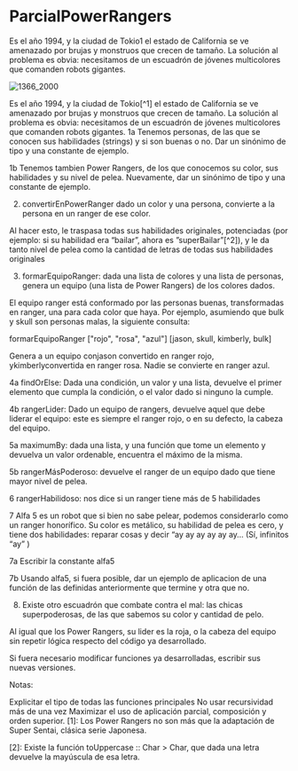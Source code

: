 # ParcialPowerRangers

Es el año 1994, y la ciudad de Tokio1 el estado de California se ve amenazado por brujas y monstruos que crecen de tamaño. La solución al problema es obvia: necesitamos de un escuadrón de jóvenes multicolores que comanden robots gigantes.

![1366_2000](https://user-images.githubusercontent.com/54424951/167341493-4d59472c-97b9-4002-a79d-8f066b1ed3bd.jpg)


 Es el año 1994, y la ciudad de Tokio[^1] el estado de California se ve amenazado por brujas y monstruos que crecen de tamaño. La solución al problema es obvia: necesitamos de un escuadrón de jóvenes multicolores que comanden robots gigantes.
1a Tenemos personas, de las que se conocen sus habilidades (strings) y si son buenas o no. Dar un sinónimo de tipo y una constante de ejemplo.

1b Tenemos tambien Power Rangers, de los que conocemos su color, sus habilidades y su nivel de pelea. Nuevamente, dar un sinónimo de tipo y una constante de ejemplo.

2. convertirEnPowerRanger dado un color y una persona, convierte a la persona en un ranger de ese color.

Al hacer esto, le traspasa todas sus habilidades originales, potenciadas (por ejemplo: si su habilidad era “bailar”, ahora es ”superBailar”[^2]), y le da tanto nivel de pelea como la cantidad de letras de todas sus habilidades originales

3. formarEquipoRanger: dada una lista de colores y una lista de personas, genera un equipo (una lista de Power Rangers) de los colores dados.

El equipo ranger está conformado por las personas buenas, transformadas en ranger, una para cada color que haya. Por ejemplo, asumiendo que bulk y skull son personas malas, la siguiente consulta:

formarEquipoRanger ["rojo", "rosa", "azul"] [jason, skull, kimberly, bulk]

Genera a un equipo conjason convertido en ranger rojo, ykimberlyconvertida en ranger rosa. Nadie se convierte en ranger azul.

4a findOrElse: Dada una condición, un valor y una lista, devuelve el primer elemento que cumpla la condición, o el valor dado si ninguno la cumple.

4b rangerLider: Dado un equipo de rangers, devuelve aquel que debe liderar el equipo: este es siempre el ranger rojo, o en su defecto, la cabeza del equipo.

5a maximumBy: dada una lista, y una función que tome un elemento y devuelva un valor ordenable, encuentra el máximo de la misma.

5b rangerMásPoderoso: devuelve el ranger de un equipo dado que tiene mayor nivel de pelea.

6 rangerHabilidoso: nos dice si un ranger tiene más de 5 habilidades

7 Alfa 5 es un robot que si bien no sabe pelear, podemos considerarlo como un ranger honorífico. Su color es metálico, su habilidad de pelea es cero, y tiene dos habilidades: reparar cosas y decir “ay ay ay ay ay ay… (Sí, infinitos “ay” )

7a Escribir la constante alfa5

7b Usando alfa5, si fuera posible, dar un ejemplo de aplicacion de una función de las definidas anteriormente que termine y otra que no.

8. Existe otro escuadrón que combate contra el mal: las chicas superpoderosas, de las que sabemos su color y cantidad de pelo.

Al igual que los Power Rangers, su lider es la roja, o la cabeza del equipo sin repetir lógica respecto del código ya desarrollado.

Si fuera necesario modificar funciones ya desarrolladas, escribir sus nuevas versiones.

Notas:

Explicitar el tipo de todas las funciones principales
No usar recursividad más de una vez
Maximizar el uso de aplicación parcial, composición y orden superior.
[1]: Los Power Rangers no son más que la adaptación de Super Sentai, clásica serie Japonesa.

[2]: Existe la función toUppercase :: Char ­> Char, que dada una letra devuelve la mayúscula de esa letra.
